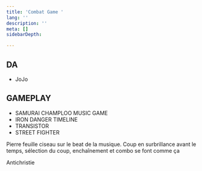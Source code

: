 ```yaml
---
title: 'Combat Game '
lang: ''
description: ''
meta: []
sidebarDepth:

---
```


## DA

* JoJo

## GAMEPLAY

* SAMURAI CHAMPLOO MUSIC GAME
* IRON DANGER TIMELINE
* TRANSISTOR
* STREET FIGHTER

Pierre feuille ciseau sur le beat de la musique. Coup en surbrillance avant le temps, sélection du coup, enchaînement et combo se font comme ça

Antichristie